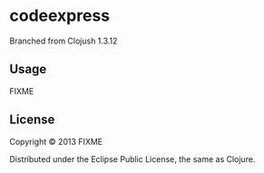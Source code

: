 # codeexpress

Branched from Clojush 1.3.12

## Usage

FIXME

## License

Copyright © 2013 FIXME

Distributed under the Eclipse Public License, the same as Clojure.
